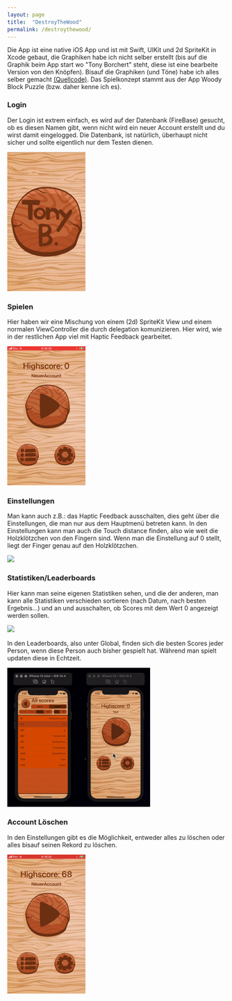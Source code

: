 ```yaml
---
layout: page
title:  "DestroyTheWood"
permalink: /destroythewood/
---
```


Die App ist eine native iOS App und ist mit Swift, UIKit und 2d SpriteKit in Xcode gebaut, die Graphiken habe ich nicht selber erstellt (bis auf die Graphik beim App start wo "Tony Borchert" steht, diese ist eine bearbeite Version von den Knöpfen). Bisauf die Graphiken (und Töne) habe ich alles selber gemacht [(Quellcode)](https://github.com/bit-burger/destroythewood/). Das Spielkonzept stammt aus der App Woody Block Puzzle (bzw. daher kenne ich es).


### Login

Der Login ist extrem einfach, es wird auf der Datenbank (FireBase) gesucht, ob es diesen Namen gibt, wenn nicht wird ein neuer Account erstellt und du wirst damit eingelogged. Die Datenbank, ist natürlich, überhaupt nicht sicher und sollte eigentlich nur dem Testen dienen.

![](/assets/destroythewood/gif/login.gif)


### Spielen

Hier haben wir eine Mischung von einem (2d) SpriteKit View und einem normalen ViewController die durch delegation komunizieren. Hier wird, wie in der restlichen App viel mit Haptic Feedback gearbeitet. 

![](/assets/destroythewood/gif/spielen.gif)


### Einstellungen

Man kann auch z.B.: das Haptic Feedback ausschalten, dies geht über die Einstellungen, die man nur aus dem Hauptmenü betreten kann. In den Einstellungen kann man auch die Touch distance finden, also wie weit die Holzklötzchen von den Fingern sind. Wenn man die Einstellung auf 0 stellt, liegt der Finger genau auf den Holzklötzchen.

![](/assets/destroythewood/gif/einstellungen.gif)


### Statistiken/Leaderboards

Hier kann man seine eigenen Statistiken sehen, und die der anderen, man kann alle Statistiken verschieden sortieren (nach Datum, nach besten Ergebnis...) und an und ausschalten, ob Scores mit dem Wert 0 angezeigt werden sollen.

![](/assets/destroythewood/gif/statistiken.gif)

In den Leaderboards, also unter Global, finden sich die besten Scores jeder Person, wenn diese Person auch bisher gespielt hat. Während man spielt updaten diese in Echtzeit.

![](/assets/destroythewood/gif/seite_an_seite.gif)


### Account Löschen

In den Einstellungen gibt es die Möglichkeit, entweder alles zu löschen oder alles bisauf seinen Rekord zu löschen.

![](assets/destroythewood/gif/alles_loeschen.gif)
